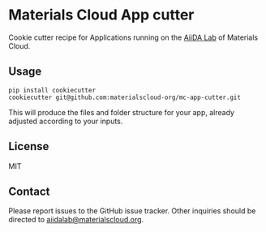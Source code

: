 # Materials Cloud App cutter

Cookie cutter recipe for Applications running on the
[AiiDA Lab](http://aiidalab.materialscloud.org) of Materials Cloud.

## Usage

    pip install cookiecutter
    cookiecutter git@github.com:materialscloud-org/mc-app-cutter.git

This will produce the files and folder structure for your app,
already adjusted according to your inputs.

## License

MIT

## Contact

Please report issues to the GitHub issue tracker. Other inquiries should be
directed to [aiidalab@materialscloud.org](mailto:aiidalab@materialscloud.org).
